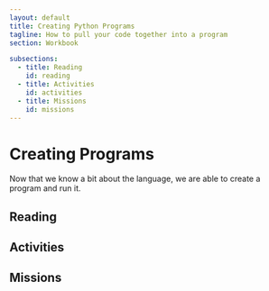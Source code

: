 ```yaml
---
layout: default
title: Creating Python Programs
tagline: How to pull your code together into a program
section: Workbook

subsections: 
  - title: Reading
    id: reading
  - title: Activities
    id: activities
  - title: Missions
    id: missions
---
```


# Creating Programs

Now that we know a bit about the language, we are able to create a program and run it.


<a id="reading"></a>

## Reading 





<a id="activities"></a>

## Activities 




<a id="missions"></a>

## Missions 